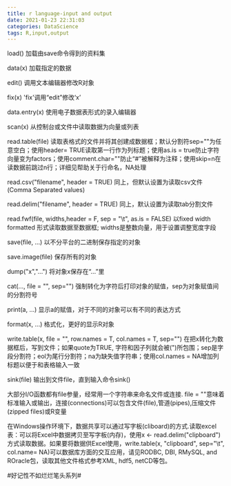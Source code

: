 ```yaml
---
title: r language-input and output
date: 2021-01-23 22:31:03
categories: DataScience
tags: R,input,output
---
```


load()    加载由save命令得到的资料集

data(x)    加载指定的数据

edit()    调用文本编辑器修改R对象

fix(x)    'fix'调用“edit”修改‘x’

data.entry(x)    使用电子数据表形式的录入编辑器

scan(x)    从控制台或文件中读取数据为向量或列表

read.table(file)    读取表格式的文件并将其创建成数据框；默认分割符sep=""为任意空白；使用header= TRUE读取第一行作为列标题；使用as.is = true防止字符向量变为factors；使用comment.char=""防止“#”被解释为注释；使用skip=n在读数据前跳过n行；详细见帮助关于行命名，NA处理

read.csv("filename", header = TRUE)    同上，但默认设置为读取csv文件(Comma Separated values)

read.delim("filename", header = TRUE)    同上，默认设置为读取tab分割文件

read.fwf(file, widths,header = F, sep = "\t", as.is = FALSE)    以fixed width formatted 形式读取数据至数据框; widths是整数向量，用于设置调整宽度字段

save(file, ...)    以不分平台的二进制保存指定的对象

save.image(file)    保存所有的对象

dump("x","...")    将对象x保存在“...”里

cat(..., file = "", sep="")    强制转化为字符后打印对象的赋值，sep为对象赋值间的分割符号

print(a, ...)    显示a的赋值，对于不同的对象可以有不同的表达方式

format(x, ...)    格式化，更好的显示R对象

write.table(x, file = "", row.names = T, col.names = T, sep="")    在把x转化为数据框后，写到文件；如果quote为TRUE, 字符和因子列就会被(")所包围；sep是字段分割符；eol为尾行分割符；na为缺失值字符串；使用col.names = NA增加列标题以便于和表格输入一致

sink(file)    输出到文件file，直到输入命令sink()

大部分I/O函数都有file参量，经常用一个字符串来命名文件或连接. file = ""意味着标准输入或输出，连接(connections)可以包含文件(file),管道(pipes),压缩文件(zipped files)或R变量

在Windows操作环境下，数据共享可以通过写字板(cliboard)的方式.读取excel表：可以将Excel中数据拷贝至写字板(内存)，使用x <- read.delim("clipboard")方式读取数据。如果要将数据供Excel使用，write.table(x, "clipboard", sep="\t", col.name= NA)可以数据库方面的交互应用，请见RODBC, DBI, RMySQL, and ROracle包，读取其他文件格式参考XML, hdf5, netCD等包。



#好记性不如烂烂笔头系列#